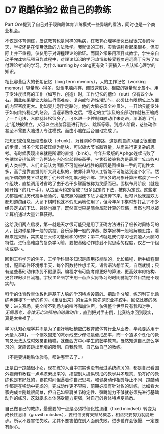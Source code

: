 # D7 跑酷体验2 做自己的教练
Part One提到了自己对于现阶段体育训练模式一些弊端的看法，同时也是一个商业机会。

不仅是体育训练，应试教育也是同样的毛病，在教育心理学研究已经很完善的今天，学校还是在使用低效的方法教学。我就读的工科，实验课程看起来很多，但实际上并不重视，仅仅用于对课程理论的验证。而国外常采用项目式教学，学生亲自动手完成实际项目的过程中，对理论知识的学习热情和接受程度远远高于只为了应付理论考试的学习。为什么learning by doing更有效？要插入一点认知心理学的知识。

相比容量巨大的长期记忆（long term memory），人的工作记忆（working memory）容量就小得多，就像电脑内存，调取速度快、相应的容量就比较小。用于专注度很高的工作（如写作、创造）时，工作记忆的槽位（slut）仅有四个左右。因此如果要让大脑进行高难度、复杂或创造性活动时，必须让有限槽位上放置的内容密度更大。比如婴儿刚学走路时，他的大脑必须全神贯注，一开始只能专注于如何维持稳定的站姿，当逐渐熟练之后，“稳定站立”涉及的全部动作就被压缩成了一个组块，大脑就轻松很多了，可以进一步控制四肢动作来走路，渐渐地当”行走”组块被建立，又可以空出脑容量进行跑步、跳跃等等。到成人阶段，这些动作甚至不需要大脑进入专注模式，而由小脑在后台自动完成了。

把知识或信息压缩成组块（chunk），万维刚称作套路，这是刻意练习里面很重要的步骤，当多个知识被压缩为组块，可以极大节省脑容量，从而进行更复杂的思考。有时候表现出来就是所谓的直觉（blink）。今年升级版的Alphgo连续击败了包括世界排位第一的柯洁在内的全部顶尖高手，李世石被笑称为是最后一位击败AI的人类棋手。人们此前认为围棋不可能被AI战胜的原因是围棋每一手的可能性太多，高手是靠直觉判断大局走棋的，依靠计算的人工智能不可能达到这个水平。然而所谓的直觉不过是棋手们经过长期累月地训练、把很多的局部计算压缩成了一个个组块，直接调用时省略了由于若干步骤而被称为灵感而已。围棋布局阶段（就是刚开始下的几十手），从古至今约定俗成了很多固定的下法，被称为定式。这些定式都是经过历代高手检验的，是双赢的最佳下法才被流传下来，也可以说就是双方都知道的组块，大家下棋时也就不假思索地使用了，但今年AI下棋时却打乱了不少经典定式的下法、最终也赢了。既然直觉只是简单局部计算的压缩，当然也可以被计算机通过大量计算获得。

这给我们两点启发，第一就是天才很可能只是用了正确方法进行了极长时间练习的人，比如球星神一般的跳投、音乐家神一般的弹奏、数学家神一般地解题思路，看起来是天赋，其实是巨大练习量堆积的结果；第二点就是我们学习也要遵从大脑的特性，进行高难度的复杂学习前，要把基础动作练到不假思索的程度，仅占一个组块或更小。

回到工科学习的例子，工学学科很多知识是应用技能型的，比如编程，新手编程很慢，配置软件环境想半天，每个函数特性想半天，语言语法想半天，自然就慢；只有这些基础动作练到不假思索，编程才有可能考虑更好的算法、更高效率的结构、更合理的项目流程。学校里企图学生用一点点实际练习的时间就能学会自然是不现实的。

科学的体育教育体系也是基于人脑的学习特点设置的。把动作分解，练习到无比熟练再连接下一步的练习。《重版出来》的女主角原先是职业摔跤手，回忆比赛的感受：进入赛场，完全听不到场内的喧哗和加油声，仿佛整个世界只有我和对手， _无需思考，身体无比流畅地自动做动作_ ，直到把对手击倒，比赛结束回到现实，真是太幸福了。

学习认知心理学并不是为了更好地吐槽应试教育或体育行业从业者，毕竟要适用于大量人群时，一个低效固定的流水线至少保证最低成品率，而一个追求个性化的教育又无法达成时效果更糟糕，就像西方中小学生的数学教育。既然知道自己怎么学习的，就应该跳出环境的限制，自我教育、自己做自己的教练。

（不是要讲跑酷体验吗，都讲哪里去了…）

正是由于跑酷很小众，现在练的人当中其实也没有经过系统练习的，都是自己看国外视频和教程一点点摸索出来的。指望别人提供现成的教学并不现实。没有好的教练也是有好处的，更花时间但逼着你自己思考。和健身动作相对静止不同，跑酷动作都是在移动中完成的，完成动作更不容易，前期必须有针对性的训练，比如看大家完成金刚跳很简单，但自己如果肩关节稳定性、弹跳能力不够就必须先进行基础动作的练习，这就要求本体感受能力更强，对自己的身体特点更熟悉。

自己做自己的教练，最重要的一点是必须将僵化性思维（fixed mindset）转变为成长性思维（growth mindset），要相信没有天赋的概念，相信只要努力就能进步。所以不要害怕失败。尤其不要害怕在别人面前失败。进步或许会很慢，一定要有耐心。

